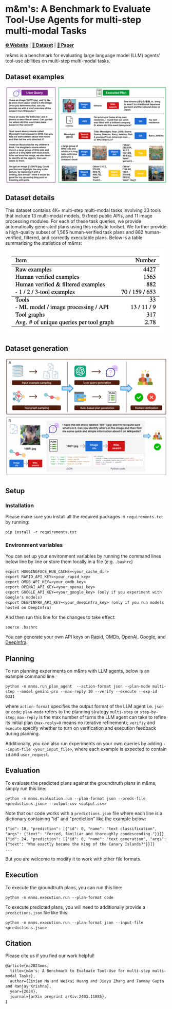 # m&m's: A Benchmark to Evaluate Tool-Use Agents for multi-step multi-modal Tasks
[**🌐 Website**](https://mnms-project.github.io/) | [**🤗 Dataset**](https://huggingface.co/datasets/zixianma/mms) | [**📖 Paper**](https://arxiv.org/abs/2403.11085) 

m&ms is a benchmark for evaluating large language model (LLM) agents' tool-use abilities on multi-step multi-modal tasks.

## Dataset examples
<img src="figures/dataset_examples.png">

## Dataset details
This dataset contains 4K+ multi-step multi-modal tasks involving 33 tools that include 13 multi-modal models, 9 (free) public APIs, and 11 image processing modules. For each of these task queries, we provide automatically generated plans using this realistic toolset. We further provide a high-quality subset of 1,565 human-verified task plans and 882 human-verified, filtered, and correctly executable plans. Below is a table summarizing the statistics of m&ms:
<p align="center">
  <img src="figures/dataset_stats.png" width="500px">
</p>



## Dataset generation
<p align="center">
  <img src="figures/dataset_gen.png" width="800px">
</p>

## Setup
### Installation
Please make sure you install all the required packages in ```requirements.txt``` by running:
```
pip install -r requirements.txt
```
### Environment variables
You can set up your environment variables by running the command lines below line by line or store them locally in a file (e.g. ```.bashrc```)
```
export HUGGINGFACE_HUB_CACHE=<your_cache_dir>
export RAPID_API_KEY=<your_rapid_key>
export OMDB_API_KEY=<your_omdb_key>
export OPENAI_API_KEY=<your_openai_key> 
export GOOGLE_API_KEY=<your_google_key> (only if you experiment with Google's models)
export DEEPINFRA_API_KEY=<your_deepinfra_key> (only if you run models hosted on DeepInfra)
```
And then run this line for the changes to take effect:
```
source .bashrc
```
You can generate your own API keys on [Rapid](https://rapidapi.com/), [OMDb](https://www.omdbapi.com/), [OpenAI](https://openai.com/), [Google](https://ai.google.dev/tutorials/quickstart), and [DeepInfra](https://deepinfra.com/).

## Planning
To run planning experiments on m&ms with LLM agents, below is an example command line
```
python -m mnms.run_plan_agent  --action-format json --plan-mode multi-step --model gemini-pro --max-reply 10 --verify --execute --exp-id 0331 
```
where ```action-format``` specifies the output format of the LLM agent i.e. ```json``` or ```code```; ```plan-mode``` refers to the planning strategy ```multi-step``` or ```step-by-step```; ```max-reply``` is the max number of turns the LLM agent can take to refine its initial plan (```max-reply=0``` means no iterative refinement); ```verifiy``` and ```execute``` specify whether to turn on verification and execution feedback during planning. 

Additionally, you can also run experiments on your own queries by adding ```--input-file <your_input_file>```, where each example is expected to contain ```id``` and ```user_request```.


## Evaluation
To evaluate the predicted plans against the groundtruth plans in m&ms, simply run this line:
```
python -m mnms.evaluation.run --plan-format json --preds-file <predictions.json> --output-csv <output.csv> 
```
Note that our code works with a ```predictions.json``` file where each line is a dictionary containing "id" and "prediction" like the example below:
```
{"id": 10, "prediction": [{"id": 0, "name": "text classification", "args": {"text": "forced, familiar and thoroughly condescending."}}]}
{"id": 24, "prediction": [{"id": 0, "name": "text generation", "args": {"text": "Who exactly became the King of the Canary Islands?"}}]}
...
```

But you are welcome to modify it to work with other file formats. 

## Execution

To execute the groundtruth plans, you can run this line:
```
python -m mnms.execution.run --plan-format code
```


To execute predicted plans, you will need to additionally provide a ```predictions.json``` file like this:
```
python -m mnms.execution.run --plan-format json --input-file <predictions.json>
```

## Citation
Please cite us if you find our work helpful!
```
@article{ma2024mms,
  title={m&m's: A Benchmark to Evaluate Tool-Use for multi-step multi-modal Tasks}, 
  author={Zixian Ma and Weikai Huang and Jieyu Zhang and Tanmay Gupta and Ranjay Krishna},
  year={2024},
  journal={arXiv preprint arXiv:2403.11085},
}
```
